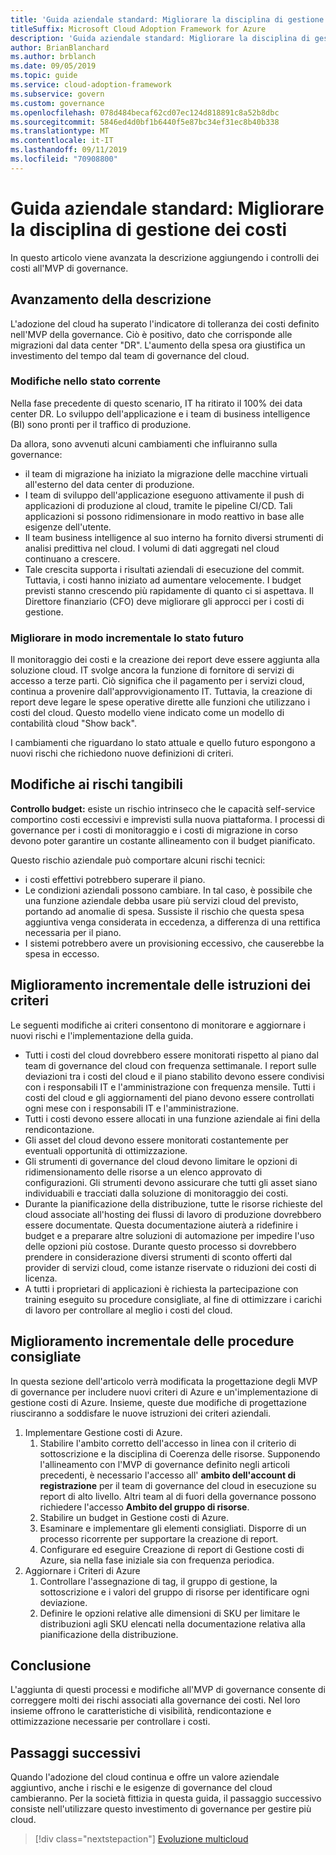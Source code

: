 ```yaml
---
title: 'Guida aziendale standard: Migliorare la disciplina di gestione dei costi'
titleSuffix: Microsoft Cloud Adoption Framework for Azure
description: 'Guida aziendale standard: Migliorare la disciplina di gestione dei costi'
author: BrianBlanchard
ms.author: brblanch
ms.date: 09/05/2019
ms.topic: guide
ms.service: cloud-adoption-framework
ms.subservice: govern
ms.custom: governance
ms.openlocfilehash: 078d484becaf62cd07ec124d818891c8a52b8dbc
ms.sourcegitcommit: 5846ed4d0bf1b6440f5e87bc34ef31ec8b40b338
ms.translationtype: MT
ms.contentlocale: it-IT
ms.lasthandoff: 09/11/2019
ms.locfileid: "70908800"
---
```

# <a name="standard-enterprise-guide-improve-the-cost-management-discipline"></a>Guida aziendale standard: Migliorare la disciplina di gestione dei costi

In questo articolo viene avanzata la descrizione aggiungendo i controlli dei costi all'MVP di governance.

## <a name="advancing-the-narrative"></a>Avanzamento della descrizione

L'adozione del cloud ha superato l'indicatore di tolleranza dei costi definito nell'MVP della governance. Ciò è positivo, dato che corrisponde alle migrazioni dal data center "DR". L'aumento della spesa ora giustifica un investimento del tempo dal team di governance del cloud.

### <a name="changes-in-the-current-state"></a>Modifiche nello stato corrente

Nella fase precedente di questo scenario, IT ha ritirato il 100% dei data center DR. Lo sviluppo dell'applicazione e i team di business intelligence (BI) sono pronti per il traffico di produzione.

Da allora, sono avvenuti alcuni cambiamenti che influiranno sulla governance:

- il team di migrazione ha iniziato la migrazione delle macchine virtuali all'esterno del data center di produzione.
- I team di sviluppo dell'applicazione eseguono attivamente il push di applicazioni di produzione al cloud, tramite le pipeline CI/CD. Tali applicazioni si possono ridimensionare in modo reattivo in base alle esigenze dell'utente.
- Il team business intelligence al suo interno ha fornito diversi strumenti di analisi predittiva nel cloud. I volumi di dati aggregati nel cloud continuano a crescere.
- Tale crescita supporta i risultati aziendali di esecuzione del commit. Tuttavia, i costi hanno iniziato ad aumentare velocemente. I budget previsti stanno crescendo più rapidamente di quanto ci si aspettava. Il Direttore finanziario (CFO) deve migliorare gli approcci per i costi di gestione.

### <a name="incrementally-improve-the-future-state"></a>Migliorare in modo incrementale lo stato futuro

Il monitoraggio dei costi e la creazione dei report deve essere aggiunta alla soluzione cloud. IT svolge ancora la funzione di fornitore di servizi di accesso a terze parti. Ciò significa che il pagamento per i servizi cloud, continua a provenire dall'approvvigionamento IT. Tuttavia, la creazione di report deve legare le spese operative dirette alle funzioni che utilizzano i costi del cloud. Questo modello viene indicato come un modello di contabilità cloud "Show back".

I cambiamenti che riguardano lo stato attuale e quello futuro espongono a nuovi rischi che richiedono nuove definizioni di criteri.

## <a name="changes-in-tangible-risks"></a>Modifiche ai rischi tangibili

**Controllo budget:** esiste un rischio intrinseco che le capacità self-service comportino costi eccessivi e imprevisti sulla nuova piattaforma. I processi di governance per i costi di monitoraggio e i costi di migrazione in corso devono poter garantire un costante allineamento con il budget pianificato.

Questo rischio aziendale può comportare alcuni rischi tecnici:

- i costi effettivi potrebbero superare il piano.
- Le condizioni aziendali possono cambiare. In tal caso, è possibile che una funzione aziendale debba usare più servizi cloud del previsto, portando ad anomalie di spesa. Sussiste il rischio che questa spesa aggiuntiva venga considerata in eccedenza, a differenza di una rettifica necessaria per il piano.
- I sistemi potrebbero avere un provisioning eccessivo, che causerebbe la spesa in eccesso.

## <a name="incremental-improvement-of-the-policy-statements"></a>Miglioramento incrementale delle istruzioni dei criteri

Le seguenti modifiche ai criteri consentono di monitorare e aggiornare i nuovi rischi e l'implementazione della guida.

- Tutti i costi del cloud dovrebbero essere monitorati rispetto al piano dal team di governance del cloud con frequenza settimanale. I report sulle deviazioni tra i costi del cloud e il piano stabilito devono essere condivisi con i responsabili IT e l'amministrazione con frequenza mensile. Tutti i costi del cloud e gli aggiornamenti del piano devono essere controllati ogni mese con i responsabili IT e l'amministrazione.
- Tutti i costi devono essere allocati in una funzione aziendale ai fini della rendicontazione.
- Gli asset del cloud devono essere monitorati costantemente per eventuali opportunità di ottimizzazione.
- Gli strumenti di governance del cloud devono limitare le opzioni di ridimensionamento delle risorse a un elenco approvato di configurazioni. Gli strumenti devono assicurare che tutti gli asset siano individuabili e tracciati dalla soluzione di monitoraggio dei costi.
- Durante la pianificazione della distribuzione, tutte le risorse richieste del cloud associate all'hosting dei flussi di lavoro di produzione dovrebbero essere documentate. Questa documentazione aiuterà a ridefinire i budget e a preparare altre soluzioni di automazione per impedire l'uso delle opzioni più costose. Durante questo processo si dovrebbero prendere in considerazione diversi strumenti di sconto offerti dal provider di servizi cloud, come istanze riservate o riduzioni dei costi di licenza.
- A tutti i proprietari di applicazioni è richiesta la partecipazione con training eseguito su procedure consigliate, al fine di ottimizzare i carichi di lavoro per controllare al meglio i costi del cloud.

## <a name="incremental-improvement-of-the-best-practices"></a>Miglioramento incrementale delle procedure consigliate

In questa sezione dell'articolo verrà modificata la progettazione degli MVP di governance per includere nuovi criteri di Azure e un'implementazione di gestione costi di Azure. Insieme, queste due modifiche di progettazione riusciranno a soddisfare le nuove istruzioni dei criteri aziendali.

1. Implementare Gestione costi di Azure.
    1. Stabilire l'ambito corretto dell'accesso in linea con il criterio di sottoscrizione e la disciplina di Coerenza delle risorse. Supponendo l'allineamento con l'MVP di governance definito negli articoli precedenti, è necessario l'accesso all' **ambito dell'account di registrazione** per il team di governance del cloud in esecuzione su report di alto livello. Altri team al di fuori della governance possono richiedere l'accesso **Ambito del gruppo di risorse**.
    1. Stabilire un budget in Gestione costi di Azure.
    1. Esaminare e implementare gli elementi consigliati. Disporre di un processo ricorrente per supportare la creazione di report.
    1. Configurare ed eseguire Creazione di report di Gestione costi di Azure, sia nella fase iniziale sia con frequenza periodica.
2. Aggiornare i Criteri di Azure
    1. Controllare l'assegnazione di tag, il gruppo di gestione, la sottoscrizione e i valori del gruppo di risorse per identificare ogni deviazione.
    1. Definire le opzioni relative alle dimensioni di SKU per limitare le distribuzioni agli SKU elencati nella documentazione relativa alla pianificazione della distribuzione.

## <a name="conclusion"></a>Conclusione

L'aggiunta di questi processi e modifiche all'MVP di governance consente di correggere molti dei rischi associati alla governance dei costi. Nel loro insieme offrono le caratteristiche di visibilità, rendicontazione e ottimizzazione necessarie per controllare i costi.

## <a name="next-steps"></a>Passaggi successivi

Quando l'adozione del cloud continua e offre un valore aziendale aggiuntivo, anche i rischi e le esigenze di governance del cloud cambieranno. Per la società fittizia in questa guida, il passaggio successivo consiste nell'utilizzare questo investimento di governance per gestire più cloud.

> [!div class="nextstepaction"]
> [Evoluzione multicloud](./multicloud-evolution.md)
